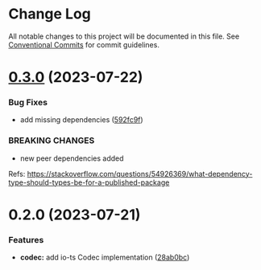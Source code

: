 # Change Log

All notable changes to this project will be documented in this file.
See [Conventional Commits](https://conventionalcommits.org) for commit guidelines.

# [0.3.0](https://github.com/xzhavilla/imho/compare/@imho/codec-fp-ts-io-ts@0.2.0...@imho/codec-fp-ts-io-ts@0.3.0) (2023-07-22)


### Bug Fixes

* add missing dependencies ([592fc9f](https://github.com/xzhavilla/imho/commit/592fc9fe916394c22211a5f2d1e7b7cc644e401c))


### BREAKING CHANGES

* new peer dependencies added

Refs: https://stackoverflow.com/questions/54926369/what-dependency-type-should-types-be-for-a-published-package





# 0.2.0 (2023-07-21)


### Features

* **codec:** add io-ts Codec implementation ([28ab0bc](https://github.com/xzhavilla/imho/commit/28ab0bc5ea424f809d38c78317d76b0b6770eb9b))
